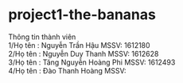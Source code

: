 # project1-the-bananas
Thông tin thành viên<BR>
1/Họ tên : Nguyễn Trần Hậu MSSV: 1612180<BR>
2/Họ tên : Nguyễn Duy Thanh MSSV: 1612628<BR>
3/Họ tên : Tăng Nguyễn Hoàng Phi MSSV: 1612493<BR>
4/Họ tên : Đào Thanh Hoàng MSSV:<BR>
